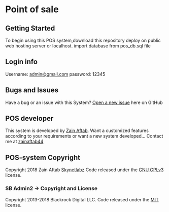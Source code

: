# Point of sale 

## Getting Started

To begin using this POS system,download this repository
deploy on public web hosting server or localhost.
import database from pos_db.sql file

## Login info

Username: admin@gmail.com
password: 12345

## Bugs and Issues

Have a bug or an issue with this System? [Open a new issue](https://github.com/zainaftab44/POS-system/issues) here on GitHub 

## POS developer
This system is developed by [Zain Aftab](https://www.github.com/zainaftab44). Want a customized features according to your requirements or want a new system developed... Contact me at [zainaftab44](mailto:zainaftab44@gmail.com)

## POS-system Copyright
Copyright 2018 Zain Aftab [Skynetlabz](https://www.facebook.com/skynetlabz) Code released under the [GNU GPLv3](https://github.com/zainaftab44/POS-system/blob/master/LICENSE) license.


### SB Admin2 -> Copyright and License

Copyright 2013-2018 Blackrock Digital LLC. Code released under the [MIT](https://github.com/BlackrockDigital/startbootstrap-sb-admin-2/blob/gh-pages/LICENSE) license.
